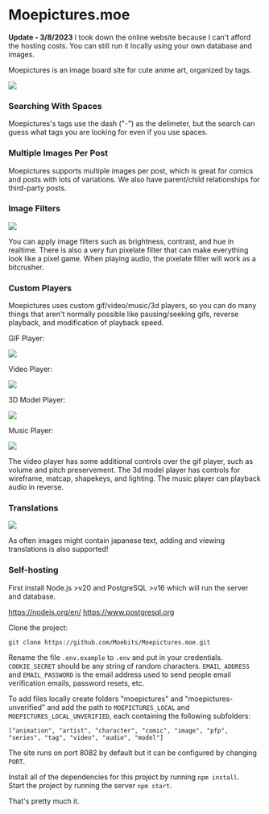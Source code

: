 # Moepictures.moe

**Update - 3/8/2023**
I took down the online website because I can't afford the hosting costs. You can still run it locally using your own database and images. 

Moepictures is an image board site for cute anime art, organized by tags.

<img src="assets/misc/readme.png">

### Searching With Spaces

Moepictures's tags use the dash ("-") as the delimeter, but the search can guess what tags you are looking for even if you use spaces.

### Multiple Images Per Post

Moepictures supports multiple images per post, which is great for comics and posts with lots of variations. We also have parent/child relationships for third-party posts.

### Image Filters

<img src="assets/misc/imagefilters.png">

You can apply image filters such as brightness, contrast, and hue in realtime. There is also a very fun pixelate filter that 
can make everything look like a pixel game. When playing audio, the pixelate filter will work as a bitcrusher.

### Custom Players

Moepictures uses custom gif/video/music/3d players, so you can do many things that aren't normally possible like pausing/seeking 
gifs, reverse playback, and modification of playback speed. 

GIF Player:

<img src="assets/misc/gifplayer.png">

Video Player:

<img src="assets/misc/videoplayer.png">

3D Model Player:

<img src="assets/misc/3dplayer.png">

Music Player:

<img src="assets/misc/musicplayer.png">

The video player has some additional controls over the gif player, such as volume and pitch preservement. The 3d model player has 
controls for wireframe, matcap, shapekeys, and lighting. The music player can playback audio in reverse.

### Translations

<img src="assets/misc/translations.png">

As often images might contain japanese text, adding and viewing translations is also supported!

### Self-hosting

First install Node.js >v20 and PostgreSQL >v16 which will run the server and database.

https://nodejs.org/en/
https://www.postgresql.org

Clone the project:
```
git clone https://github.com/Moebits/Moepictures.moe.git
```

Rename the file `.env.example` to `.env` and put in your credentials. `COOKIE_SECRET` should be any string of random characters. `EMAIL_ADDRESS` and `EMAIL_PASSWORD` is the email address used to send people email verification emails, password resets, etc.

To add files locally create folders "moepictures" and "moepictures-unverified" and add the path to `MOEPICTURES_LOCAL` and `MOEPICTURES_LOCAL_UNVERIFIED`, each containing the following subfolders:

`["animation", "artist", "character", "comic", "image", "pfp", "series", "tag", "video", "audio", "model"]`

The site runs on port 8082 by default but it can be configured by changing `PORT`.

Install all of the dependencies for this project by running `npm install`. \
Start the project by running the server `npm start`.

That's pretty much it.

